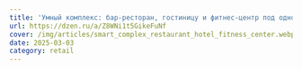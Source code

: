 ```yaml
---
title: 'Умный комплекс: бар-ресторан, гостиницу и фитнес-центр под одной крышей'
url: https://dzen.ru/a/Z8WNi1t5GikeFuNf
cover: /img/articles/smart_complex_restaurant_hotel_fitness_center.webp
date: 2025-03-03
category: retail
---
```

